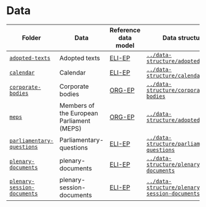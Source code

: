 # Data

|Folder|Data|Reference data model|Data structure|
|--|--|--|--|
|[`adopted-texts`](./adopted-texts)|Adopted texts|[ELI-EP](https://europarl.github.io/eli-ep)|[`../data-structure/adopted-texts`](../data-structure/adopted-texts)|
|[`calendar`](./calendar)|Calendar|[ELI-EP](https://europarl.github.io/eli-ep)|[`../data-structure/calendar`](../data-structure/calendar)|
|[`corporate-bodies`](./corporate-bodies)|Corporate bodies|[ORG-EP](https://europarl.github.io/org-ep)|[`../data-structure/corporate-bodies`](../data-structure/corporate-bodies)|
|[`meps`](./meps)|Members of the European Parliament (MEPS)|[ORG-EP](https://europarl.github.io/org-ep)|[`../data-structure/adopted-texts`](../data-structure/meps)|
|[`parliamentary-questions`](./parliamentary-questions)|Parliamentary-questions|[ELI-EP](https://europarl.github.io/eli-ep)|[`../data-structure/parliamentary-questions`](../data-structure/parliamentary-questions)|
|[`plenary-documents`](./plenary-documents)|plenary-documents|[ELI-EP](https://europarl.github.io/eli-ep)|[`../data-structure/plenary-documents`](../data-structure/plenary-documents)|
|[`plenary-session-documents`](./plenary-session-documents)|plenary-session-documents|[ELI-EP](https://europarl.github.io/eli-ep)|[`../data-structure/plenary-session-documents`](../data-structure/plenary-session-documents)|
